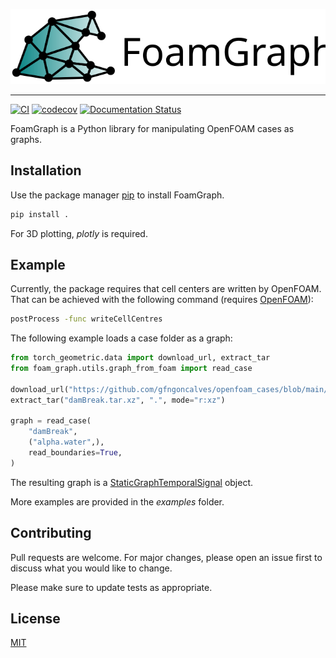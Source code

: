 ![foam_graph_logo](docs/source/images/foam_graph_logo_text.svg)

--------------------------------------------------------------------------------
[![CI](https://github.com/gfngoncalves/foam_graph/workflows/CI/badge.svg)](https://github.com/gfngoncalves/foam_graph/actions/workflows/main.yml) [![codecov](https://codecov.io/gh/gfngoncalves/foam_graph/branch/main/graph/badge.svg?token=MYbISAymil)](https://codecov.io/gh/gfngoncalves/foam_graph) [![Documentation Status](https://readthedocs.org/projects/foamgraph/badge/?version=latest)](https://foamgraph.readthedocs.io/en/latest/?badge=latest)

FoamGraph is a Python library for manipulating OpenFOAM cases as graphs.

## Installation

Use the package manager [pip](https://pip.pypa.io/en/stable/) to install FoamGraph.

```bash
pip install .
```
For 3D plotting, *plotly* is required.

## Example

Currently, the package requires that cell centers are written by OpenFOAM.
That can be achieved with the following command (requires [OpenFOAM](https://www.openfoam.com/)):

```bash
postProcess -func writeCellCentres
```

The following example loads a case folder as a graph:

```python
from torch_geometric.data import download_url, extract_tar
from foam_graph.utils.graph_from_foam import read_case

download_url("https://github.com/gfngoncalves/openfoam_cases/blob/main/damBreak.tar.xz?raw=true", ".")
extract_tar("damBreak.tar.xz", ".", mode="r:xz")

graph = read_case(
    "damBreak",
    ("alpha.water",),
    read_boundaries=True,
)
```

The resulting graph is a [StaticGraphTemporalSignal](https://pytorch-geometric-temporal.readthedocs.io/en/latest/modules/signal.html) object.

More examples are provided in the *examples* folder.

## Contributing
Pull requests are welcome. For major changes, please open an issue first to discuss what you would like to change.

Please make sure to update tests as appropriate.

## License
[MIT](https://choosealicense.com/licenses/mit/)